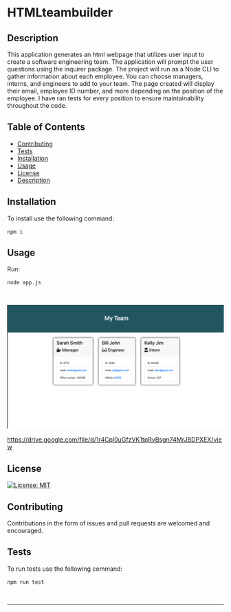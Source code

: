 # HTMLteambuilder

## Description 

This application generates an html webpage that utilizes user input to create a software engineering team. The application will prompt the user questions using the inquirer package. The project will run as a Node CLI to gather information about each employee. You can choose managers, interns, and engineers to add to your team. The page created will display their email, employee ID number, and more depending on the position of the employee. I have ran tests for every position to ensure maintainability throughout the code.
 


## Table of Contents


* [Contributing](#contributing)
* [Tests](#tests)
* [Installation](#installation)
* [Usage](#usage)
* [License](#license)
* [Description](#description)



## Installation


To install use the following command:<br>
<pre><code>npm i</pre></code>


## Usage 


Run: <pre><code>node app.js</pre></code><br>

![project pic](/output/teamss.png)<br>


https://drive.google.com/file/d/1r4Cpl0uGfzVK1tpRvBsgn74MrJBDPXEX/view

## License

[![License: MIT](https://img.shields.io/badge/License-MIT-yellow.svg)](https://opensource.org/licenses/MIT)



## Contributing

Contributions in the form of issues and pull requests are welcomed and encouraged.


## Tests

To run tests use the following command:

<pre><code>npm run test</pre></code><br>


---
